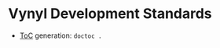 # Vynyl Development Standards



* [ToC](https://github.com/thlorenz/doctoc) generation: `doctoc .`
